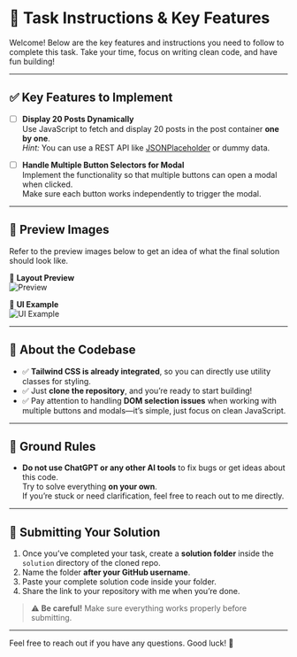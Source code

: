 # 📌 Task Instructions & Key Features

Welcome! Below are the key features and instructions you need to follow to complete this task. Take your time, focus on writing clean code, and have fun building!

---

## ✅ Key Features to Implement

- [ ] **Display 20 Posts Dynamically**  
  Use JavaScript to fetch and display 20 posts in the post container **one by one**.  
  _Hint:_ You can use a REST API like [JSONPlaceholder](https://jsonplaceholder.typicode.com/posts) or dummy data.

- [ ] **Handle Multiple Button Selectors for Modal**  
  Implement the functionality so that multiple buttons can open a modal when clicked.  
  Make sure each button works independently to trigger the modal.

---

## 🎨 Preview Images

Refer to the preview images below to get an idea of what the final solution should look like.

📌 **Layout Preview**  
![Preview](https://github.com/user-attachments/assets/07b34363-7b13-43d3-a314-1ff597623d95)

📌 **UI Example**  
![UI Example](https://github.com/user-attachments/assets/e7aae50c-4cc6-4c4f-827e-545cde176dcf)

---

## 📝 About the Codebase

- ✅ **Tailwind CSS is already integrated**, so you can directly use utility classes for styling.
- ✅ Just **clone the repository**, and you’re ready to start building!
- ✅ Pay attention to handling **DOM selection issues** when working with multiple buttons and modals—it’s simple, just focus on clean JavaScript.

---

## 🚫 Ground Rules

- **Do not use ChatGPT or any other AI tools** to fix bugs or get ideas about this code.  
  Try to solve everything **on your own**.  
  If you’re stuck or need clarification, feel free to reach out to me directly.

---

## 🚀 Submitting Your Solution

1. Once you’ve completed your task, create a **solution folder** inside the `solution` directory of the cloned repo.
2. Name the folder **after your GitHub username**.
3. Paste your complete solution code inside your folder.
4. Share the link to your repository with me when you’re done.

> ⚠️ **Be careful!** Make sure everything works properly before submitting.

---

Feel free to reach out if you have any questions. Good luck! 💪
